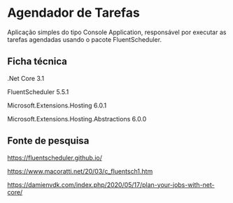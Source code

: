 # Agendador de Tarefas

Aplicação simples do tipo Console Application, responsável por executar as tarefas agendadas usando o pacote FluentScheduler.

## Ficha técnica 
.Net Core 3.1

FluentScheduler 5.5.1

Microsoft.Extensions.Hosting 6.0.1

Microsoft.Extensions.Hosting.Abstractions 6.0.0

## Fonte de pesquisa
https://fluentscheduler.github.io/

https://www.macoratti.net/20/03/c_fluentsch1.htm

https://damienvdk.com/index.php/2020/05/17/plan-your-jobs-with-net-core/
